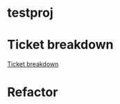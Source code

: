 # testproj


# Ticket breakdown

[Ticket breakdown](https://github.com/AnuragNtl/testproj/blob/master/proj/Ticket_Breakdown.md)


# Refactor

    

